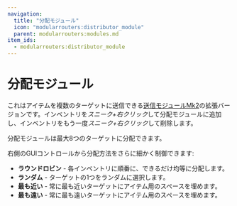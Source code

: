 ```yaml
---
navigation:
  title: "分配モジュール"
  icon: "modularrouters:distributor_module"
  parent: modularrouters:modules.md
item_ids:
  - modularrouters:distributor_module
---
```


# 分配モジュール

これはアイテムを複数のターゲットに送信できる[送信モジュールMk2](./sender_2.md)の拡張バージョンです。インベントリを*スニーク+右クリック*して分配モジュールに追加し、インベントリをもう一度*スニーク+右クリック*して削除します。

分配モジュールは最大8つのターゲットに分配できます。

右側のGUIコントロールから分配方法をさらに細かく制御できます: 
- **ラウンドロビン** - 各インベントリに順番に、できるだけ均等に分配します。
- **ランダム** - ターゲットの1つをランダムに選択します。
- **最も近い** - 常に最も近いターゲットにアイテム用のスペースを埋めます。
- **最も遠い** - 常に最も遠いターゲットにアイテム用のスペースを埋めます。



<Recipe id="modularrouters:distributor_module" />

